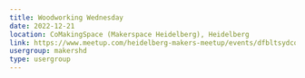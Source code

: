 ```yaml
---
title: Woodworking Wednesday
date: 2022-12-21
location: CoMakingSpace (Makerspace Heidelberg), Heidelberg
link: https://www.meetup.com/heidelberg-makers-meetup/events/dfbltsydcqbcc/
usergroup: makershd
type: usergroup
---
```

